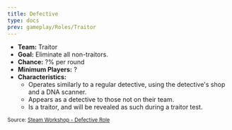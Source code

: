 ```yaml
---
title: Defective
type: docs
prev: gameplay/Roles/Traitor
---
```


- **Team:** Traitor
- **Goal:** Eliminate all non-traitors.
- **Chance:** ?% per round
- **Minimum Players:** ?
- **Characteristics:**
  - Operates similarly to a regular detective, using the detective's shop and a DNA scanner.
  - Appears as a detective to those not on their team.
  - Is a traitor, and will be revealed as such during a traitor test.

<small>Source: [Steam Workshop - Defective Role](https://steamcommunity.com/sharedfiles/filedetails/?id=2251440528)</small>
